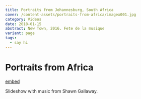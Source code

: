 ```yaml
---
title: Portraits from Johannesburg, South Africa
cover: /content-assets/portraits-from-africa/imagex001.jpg
category: Videos
date: 2018-01-15
abstract: New Town, 2016. Fete de la musique
variant: page
tags:
  - say hi
---
```


# Portraits from Africa

[embed](https://www.youtube.com/watch?v=9hwcOo_CxX4)

Slideshow with music from Shawn Gallaway.

